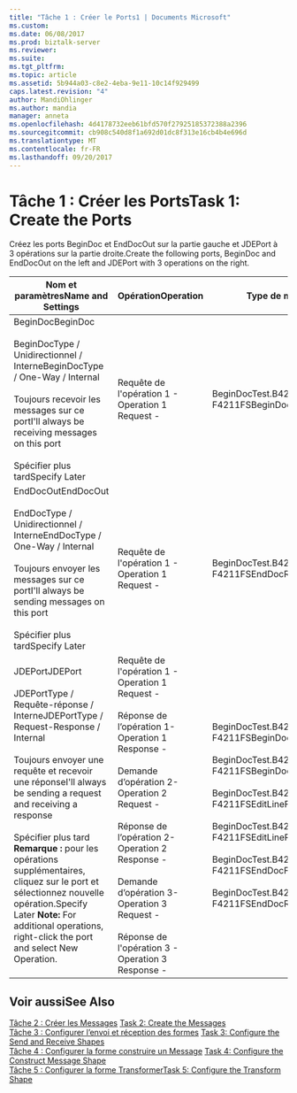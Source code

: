 ```yaml
---
title: "Tâche 1 : Créer le Ports1 | Documents Microsoft"
ms.custom: 
ms.date: 06/08/2017
ms.prod: biztalk-server
ms.reviewer: 
ms.suite: 
ms.tgt_pltfrm: 
ms.topic: article
ms.assetid: 5b944a03-c8e2-4eba-9e11-10c14f929499
caps.latest.revision: "4"
author: MandiOhlinger
ms.author: mandia
manager: anneta
ms.openlocfilehash: 4d4178732eeb61bfd570f27925185372388a2396
ms.sourcegitcommit: cb908c540d8f1a692d01dc8f313e16cb4b4e696d
ms.translationtype: MT
ms.contentlocale: fr-FR
ms.lasthandoff: 09/20/2017
---
```

# <a name="task-1-create-the-ports"></a><span data-ttu-id="7399d-102">Tâche 1 : Créer les Ports</span><span class="sxs-lookup"><span data-stu-id="7399d-102">Task 1: Create the Ports</span></span>
<span data-ttu-id="7399d-103">Créez les ports BeginDoc et EndDocOut sur la partie gauche et JDEPort à 3 opérations sur la partie droite.</span><span class="sxs-lookup"><span data-stu-id="7399d-103">Create the following ports, BeginDoc and EndDocOut on the left and JDEPort with 3 operations on the right.</span></span>  
  
|<span data-ttu-id="7399d-104">Nom et paramètres</span><span class="sxs-lookup"><span data-stu-id="7399d-104">Name and Settings</span></span>|<span data-ttu-id="7399d-105">Opération</span><span class="sxs-lookup"><span data-stu-id="7399d-105">Operation</span></span>|<span data-ttu-id="7399d-106">Type de message > Schéma</span><span class="sxs-lookup"><span data-stu-id="7399d-106">Message Type > Schema</span></span>|  
|-----------------------|---------------|----------------------------|  
|<span data-ttu-id="7399d-107">BeginDoc</span><span class="sxs-lookup"><span data-stu-id="7399d-107">BeginDoc</span></span><br /><br /> <span data-ttu-id="7399d-108">BeginDocType / Unidirectionnel / Interne</span><span class="sxs-lookup"><span data-stu-id="7399d-108">BeginDocType / One-Way / Internal</span></span><br /><br /> <span data-ttu-id="7399d-109">Toujours recevoir les messages sur ce port</span><span class="sxs-lookup"><span data-stu-id="7399d-109">I'll always be receiving messages on this port</span></span><br /><br /> <span data-ttu-id="7399d-110">Spécifier plus tard</span><span class="sxs-lookup"><span data-stu-id="7399d-110">Specify Later</span></span>|<span data-ttu-id="7399d-111">Requête de l'opération 1 -</span><span class="sxs-lookup"><span data-stu-id="7399d-111">Operation 1 Request -</span></span>|<span data-ttu-id="7399d-112">BeginDocTest.B4200310Service_1.</span><span class="sxs-lookup"><span data-stu-id="7399d-112">BeginDocTest.B4200310Service_1.</span></span><br /><span data-ttu-id="7399d-113">F4211FSBeginDoc</span><span class="sxs-lookup"><span data-stu-id="7399d-113">F4211FSBeginDoc</span></span>|  
|<span data-ttu-id="7399d-114">EndDocOut</span><span class="sxs-lookup"><span data-stu-id="7399d-114">EndDocOut</span></span><br /><br /> <span data-ttu-id="7399d-115">EndDocType / Unidirectionnel / Interne</span><span class="sxs-lookup"><span data-stu-id="7399d-115">EndDocType / One-Way / Internal</span></span><br /><br /> <span data-ttu-id="7399d-116">Toujours envoyer les messages sur ce port</span><span class="sxs-lookup"><span data-stu-id="7399d-116">I'll always be sending messages on this port</span></span><br /><br /> <span data-ttu-id="7399d-117">Spécifier plus tard</span><span class="sxs-lookup"><span data-stu-id="7399d-117">Specify Later</span></span>|<span data-ttu-id="7399d-118">Requête de l'opération 1 -</span><span class="sxs-lookup"><span data-stu-id="7399d-118">Operation 1 Request -</span></span>|<span data-ttu-id="7399d-119">BeginDocTest.B4200310Service_1.</span><span class="sxs-lookup"><span data-stu-id="7399d-119">BeginDocTest.B4200310Service_1.</span></span><br /><span data-ttu-id="7399d-120">F4211FSEndDocResponse</span><span class="sxs-lookup"><span data-stu-id="7399d-120">F4211FSEndDocResponse</span></span>|  
|<span data-ttu-id="7399d-121">JDEPort</span><span class="sxs-lookup"><span data-stu-id="7399d-121">JDEPort</span></span><br /><br /> <span data-ttu-id="7399d-122">JDEPortType / Requête-réponse / Interne</span><span class="sxs-lookup"><span data-stu-id="7399d-122">JDEPortType / Request-Response / Internal</span></span><br /><br /> <span data-ttu-id="7399d-123">Toujours envoyer une requête et recevoir une réponse</span><span class="sxs-lookup"><span data-stu-id="7399d-123">I'll always be sending a request and receiving a response</span></span><br /><br /> <span data-ttu-id="7399d-124">Spécifier plus tard **Remarque :** pour les opérations supplémentaires, cliquez sur le port et sélectionnez nouvelle opération.</span><span class="sxs-lookup"><span data-stu-id="7399d-124">Specify Later **Note:**  For additional operations, right-click the port and select New Operation.</span></span>|<span data-ttu-id="7399d-125">Requête de l'opération 1 -</span><span class="sxs-lookup"><span data-stu-id="7399d-125">Operation 1 Request -</span></span><br /><br /> <span data-ttu-id="7399d-126">Réponse de l’opération 1-</span><span class="sxs-lookup"><span data-stu-id="7399d-126">Operation 1 Response -</span></span><br /><br /> <span data-ttu-id="7399d-127">Demande d’opération 2-</span><span class="sxs-lookup"><span data-stu-id="7399d-127">Operation 2 Request -</span></span><br /><br /> <span data-ttu-id="7399d-128">Réponse de l’opération 2-</span><span class="sxs-lookup"><span data-stu-id="7399d-128">Operation 2 Response -</span></span><br /><br /> <span data-ttu-id="7399d-129">Demande d’opération 3-</span><span class="sxs-lookup"><span data-stu-id="7399d-129">Operation 3 Request -</span></span><br /><br /> <span data-ttu-id="7399d-130">Réponse de l'opération 3 -</span><span class="sxs-lookup"><span data-stu-id="7399d-130">Operation 3 Response -</span></span>|<span data-ttu-id="7399d-131">BeginDocTest.B4200310Service_1.</span><span class="sxs-lookup"><span data-stu-id="7399d-131">BeginDocTest.B4200310Service_1.</span></span><br /><span data-ttu-id="7399d-132">F4211FSBeginDoc</span><span class="sxs-lookup"><span data-stu-id="7399d-132">F4211FSBeginDoc</span></span><br /><br /> <span data-ttu-id="7399d-133">BeginDocTest.B4200310Service_1.</span><span class="sxs-lookup"><span data-stu-id="7399d-133">BeginDocTest.B4200310Service_1.</span></span><br /><span data-ttu-id="7399d-134">F4211FSBeginDocResponse</span><span class="sxs-lookup"><span data-stu-id="7399d-134">F4211FSBeginDocResponse</span></span><br /><br /> <span data-ttu-id="7399d-135">BeginDocTest.B4200310Service_1.</span><span class="sxs-lookup"><span data-stu-id="7399d-135">BeginDocTest.B4200310Service_1.</span></span><br /><span data-ttu-id="7399d-136">F4211FSEditLine</span><span class="sxs-lookup"><span data-stu-id="7399d-136">F4211FSEditLine</span></span><br /><br /> <span data-ttu-id="7399d-137">BeginDocTest.B4200310Service_1.</span><span class="sxs-lookup"><span data-stu-id="7399d-137">BeginDocTest.B4200310Service_1.</span></span><br /><span data-ttu-id="7399d-138">F4211FSEditLineResponse</span><span class="sxs-lookup"><span data-stu-id="7399d-138">F4211FSEditLineResponse</span></span><br /><br /> <span data-ttu-id="7399d-139">BeginDocTest.B4200310Service_1.</span><span class="sxs-lookup"><span data-stu-id="7399d-139">BeginDocTest.B4200310Service_1.</span></span><br /><span data-ttu-id="7399d-140">F4211FSEndDoc</span><span class="sxs-lookup"><span data-stu-id="7399d-140">F4211FSEndDoc</span></span><br /><br /> <span data-ttu-id="7399d-141">BeginDocTest.B4200310Service_1.</span><span class="sxs-lookup"><span data-stu-id="7399d-141">BeginDocTest.B4200310Service_1.</span></span><br /><span data-ttu-id="7399d-142">F4211FSEndDocResponse</span><span class="sxs-lookup"><span data-stu-id="7399d-142">F4211FSEndDocResponse</span></span>|  
  
## <a name="see-also"></a><span data-ttu-id="7399d-143">Voir aussi</span><span class="sxs-lookup"><span data-stu-id="7399d-143">See Also</span></span>  
 <span data-ttu-id="7399d-144">[Tâche 2 : Créer les Messages](../core/task-2-create-the-messages2.md) </span><span class="sxs-lookup"><span data-stu-id="7399d-144">[Task 2: Create the Messages](../core/task-2-create-the-messages2.md) </span></span>  
 <span data-ttu-id="7399d-145">[Tâche 3 : Configurer l’envoi et réception des formes](../core/task-3-configure-the-send-and-receive-shapes2.md) </span><span class="sxs-lookup"><span data-stu-id="7399d-145">[Task 3: Configure the Send and Receive Shapes](../core/task-3-configure-the-send-and-receive-shapes2.md) </span></span>  
 <span data-ttu-id="7399d-146">[Tâche 4 : Configurer la forme construire un Message](../core/task-4-configure-the-construct-message-shape1.md) </span><span class="sxs-lookup"><span data-stu-id="7399d-146">[Task 4: Configure the Construct Message Shape](../core/task-4-configure-the-construct-message-shape1.md) </span></span>  
 [<span data-ttu-id="7399d-147">Tâche 5 : Configurer la forme Transformer</span><span class="sxs-lookup"><span data-stu-id="7399d-147">Task 5: Configure the Transform Shape</span></span>](../core/task-5-configure-the-transform-shape2.md)